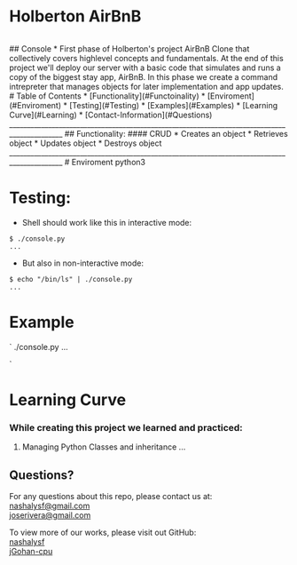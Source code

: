 # Holberton AirBnB
<p>
<img source="views/Airbnb.gif">
</p>
## Console
* First phase of Holberton's project AirBnB Clone that collectively covers highlevel concepts and fundamentals. At the end of this project we'll deploy our server with a basic code that simulates and runs a copy of the biggest stay app, AirBnB. In this phase we create a command intrepreter that manages objects for later implementation and app updates.
# Table of Contents
* [Functionality](#Functoinality)
* [Enviroment](#Enviroment)
* [Testing](#Testing)
* [Examples](#Examples)
* [Learning Curve](#Learning)
* [Contact-Information](#Questions)
_____________________________________________________________________________________________
## Functionality:
#### CRUD
* Creates an object
* Retrieves object
* Updates object
* Destroys object
_____________________________________________________________________________________________
# Enviroment
python3

# Testing:
* Shell should work like this in interactive mode:
```
$ ./console.py
...

```
* But also in non-interactive mode:
```
$ echo "/bin/ls" | ./console.py
...

```
# Example
`
./console.py
...

`
# Learning Curve
### While creating this project we learned and practiced:
1. Managing Python Classes and inheritance
...


## Questions?
For any questions about this repo, please contact us at: </br>
[nashalysf@gmail.com](mailto:nashalysf@gmail.com) </br>
[joserivera@gmail.com](mailto:jose@gmail.com)

To view more of our works, please visit out GitHub: </br> 
[nashalysf](https://github.com/nashalysf) </br>
[jGohan-cpu](https://github.com/jGohan-cpu)
